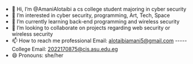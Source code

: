 - 👋 Hi, I’m @AmaniAlotaibi a cs college student majoring in cyber security
- 👀 I’m interested in cyber security, programming, Art, Tech, Space
- 🌱 I’m currently learning back-end programming and wireless security
- 💞️ I’m looking to collaborate on projects regarding web security or wireless security
- 📫 How to reach me professional Email: alotaibiamani5@gmail.com -----  College Email: 2022170875@cis.asu.edu.eg
- 😄 Pronouns: she/her 

<!---
Amaniaaa/Amaniaaa is a ✨ special ✨ repository because its `README.md` (this file) appears on your GitHub profile.
You can click the Preview link to take a look at your changes.
--->
